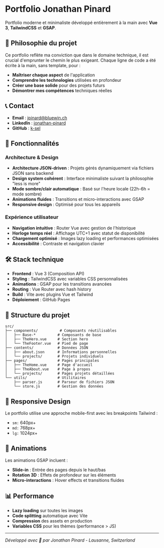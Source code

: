 # Portfolio Jonathan Pinard

Portfolio moderne et minimaliste développé entièrement à la main avec **Vue 3**, **TailwindCSS** et **GSAP**.

## 🎯 Philosophie du projet

Ce portfolio reflète ma conviction que dans le domaine technique, il est crucial d'emprunter le chemin le plus exigeant. Chaque ligne de code a été écrite à la main, sans template, pour :

- **Maîtriser chaque aspect** de l'application
- **Comprendre les technologies** utilisées en profondeur  
- **Créer une base solide** pour des projets futurs
- **Démontrer mes compétences** techniques réelles

## 📞 Contact

- **Email** : jpinard@bluewin.ch
- **LinkedIn** : [jonathan-pinard](https://www.linkedin.com/in/jonathanpnrd/)
- **GitHub** : [k-sel](https://github.com/K-sel)

## 🌟 Fonctionnalités

### Architecture & Design
- **Architecture JSON-driven** : Projets gérés dynamiquement via fichiers JSON sans backend
- **Design system cohérent** : Interface minimaliste suivant la philosophie "less is more"
- **Mode sombre/clair automatique** : Basé sur l'heure locale (22h-6h = mode sombre)
- **Animations fluides** : Transitions et micro-interactions avec GSAP
- **Responsive design** : Optimisé pour tous les appareils

### Expérience utilisateur
- **Navigation intuitive** : Router Vue avec gestion de l'historique
- **Horloge temps réel** : Affichage UTC+1 avec statut de disponibilité
- **Chargement optimisé** : Images lazy loading et performances optimisées
- **Accessibilité** : Contraste et navigation clavier

## 🛠️ Stack technique

- **Frontend** : Vue 3 (Composition API)
- **Styling** : TailwindCSS avec variables CSS personnalisées
- **Animations** : GSAP pour les transitions avancées
- **Routing** : Vue Router avec hash history
- **Build** : Vite avec plugins Vue et Tailwind
- **Déploiement** : GitHub Pages

## 📁 Structure du projet

```
src/
├── components/          # Composants réutilisables
│   ├── Base-*          # Composants de base
│   ├── TheHero.vue     # Section hero
│   └── TheFooter.vue   # Pied de page
├── contents/           # Données JSON
│   ├── about.json      # Informations personnelles
│   └── projects/       # Projets individuels
├── pages/              # Pages principales
│   ├── TheHome.vue     # Page d'accueil
│   ├── TheAbout.vue    # Page à propos
│   └── projects/       # Pages projets détaillées
└── utils/              # Utilitaires
    ├── parser.js       # Parseur de fichiers JSON
    └── store.js        # Gestion des données
```

## 📱 Responsive Design

Le portfolio utilise une approche mobile-first avec les breakpoints Tailwind :

- `sm:` 640px+
- `md:` 768px+
- `lg:` 1024px+

## 🔄 Animations

Les animations GSAP incluent :
- **Slide-in** : Entrée des pages depuis le haut/bas
- **Rotation 3D** : Effets de profondeur sur les éléments
- **Micro-interactions** : Hover effects et transitions fluides


## 📊 Performance

- **Lazy loading** sur toutes les images
- **Code splitting** automatique avec Vite
- **Compression** des assets en production
- **Variables CSS** pour les thèmes (performance > JS)


---

*Développé avec 💙 par Jonathan Pinard - Lausanne, Switzerland*
